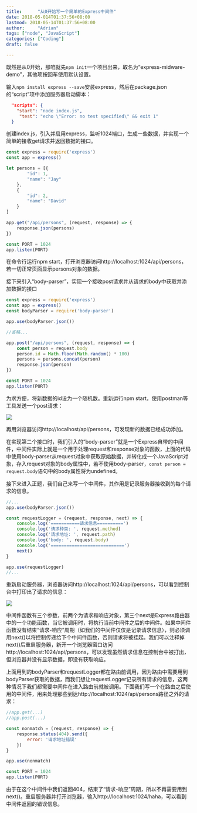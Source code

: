 ```yaml
---
title:      "从0开始写一个简单的Express中间件"
date: 2018-05-014T01:37:56+08:00
lastmod: 2018-05-14T01:37:56+08:00
author:     "Adrian"
tags: ["node", "JavaScript"]
categories: ["Coding"]
draft: false

---
```


既然是从0开始，那咱就先`npm init`一个项目出来，取名为“express-midware-demo”，其他项按回车使用默认设置。

输入`npm install express --save`安装express，然后在package.json的“script”项中添加服务器启动脚本：

```json
  "scripts": {
​    "start": "node index.js",
     "test": "echo \"Error: no test specified\" && exit 1"
  }
```

创建index.js，引入并启用express，监听1024端口，生成一些数据，并实现一个简单的接收get请求并返回数据的接口。

```javascript
const express = require('express')
const app = express()

let persons = [{
        "id": 1,
        "name": "Jay"
    },
    {
        "id": 2,
        "name": "David"
    }
]

app.get("/api/persons", (request, response) => {
    response.json(persons)
})

const PORT = 1024
app.listen(PORT)
```

在命令行运行npm start，打开浏览器访问http://localhost:1024/api/persons，若一切正常页面显示persons对象的数据。

接下来引入“body-parser”，实现一个接收post请求并从请求的body中获取并添加数据的接口

```javascript
const express = require('express')
const app = express()
const bodyParser = require('body-parser')

app.use(bodyParser.json())

//省略...

app.post("/api/persons", (request, response) => {
    const person = request.body
    person.id = Math.floor(Math.random() * 100)
    persons = persons.concat(person)
    response.json(person)
})

const PORT = 1024
app.listen(PORT)
```

为求方便，将新数据的id设为一个随机数。重新运行npm start，使用postman等工具发送一个post请求：

![](/img/in-post/middleware/postman.png)

再用浏览器访问http://localhost/api/persons，可发现新的数据已经成功添加。

在实现第二个接口时，我们引入的“body-parser”就是一个Express自带的中间件，中间件实际上就是一个用于处理request和response对象的函数，上面的代码中使用body-parser从request对象中获取原始数据，并转化成一个JavaScript对象，存入request对象的body属性中，若不使用body-parser，`const person = request.body`语句中的body属性将为undefined。

接下来进入正题，我们自己来写一个中间件，其作用是记录服务器接收到的每个请求的信息。

```javascript
//...
app.use(bodyParser.json())

const requestLogger = (request, response, next) => {
    console.log('===========请求信息==========')
    console.log('请求种类: ', request.method)
    console.log('请求地址: ', request.path)
    console.log('body: ', request.body)
    console.log('============================')
    next()
}

app.use(requestLogger)
//...
```

重新启动服务器，浏览器访问http://localhost:1024/api/persons，可以看到控制台中打印出了请求的信息：

![](/img/in-post/middleware/console.png)

中间件函数有三个参数，前两个为请求和响应对象，第三个next是Express路由器中的一个功能函数，当它被调用时，将执行当前中间件之后的中间件。如果中间件函数没有结束“请求-响应”周期（如我们的中间件仅仅是记录请求信息），则必须调用next()以将控制传递给下个中间件函数，否则请求将被挂起。我们可以注释掉next()后重启服务器，新开一个浏览器窗口访问http://localhost:1024/api/persons，可以发现虽然请求信息在控制台中被打出，但浏览器并没有显示数据，即没有获取响应。

上面用到的bodyParser和requestLogger都在路由前调用，因为路由中需要用到bodyParser获取的数据，而我们想让requestLogger记录所有请求的信息，这两种情况下我们都需要中间件在进入路由前就被调用。下面我们写一个在路由之后使用的中间件，用来处理那些到达http://localhost:1024/api/persons路径之外的请求：

```javascript
//app.get(...)
//app.post(...)

const nonmatch = (request, response) => {
    response.status(404).send({
        error: '请求地址错误'
    })
}

app.use(nonmatch)

const PORT = 1024
app.listen(PORT)
```

由于在这个中间件中我们返回404，结束了“请求-响应”周期，所以不再需要用到next()。重启服务器并打开浏览器，输入http://localhost:1024/haha，可以看到中间件返回的错误信息。




